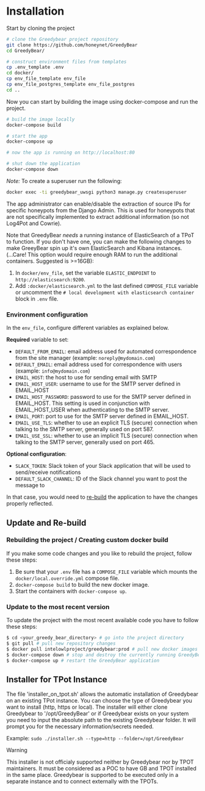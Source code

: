 # Installation

Start by cloning the project
```bash
# clone the Greedybear project repository
git clone https://github.com/honeynet/GreedyBear
cd GreedyBear/

# construct environment files from templates
cp .env_template .env
cd docker/
cp env_file_template env_file
cp env_file_postgres_template env_file_postgres
cd ..
```

Now you can start by building the image using docker-compose and run the project.

```bash
# build the image locally
docker-compose build

# start the app
docker-compose up

# now the app is running on http://localhost:80

# shut down the application
docker-compose down
```
*Note:* To create a superuser run the following:
```bash
docker exec -ti greedybear_uwsgi python3 manage.py createsuperuser
```

The app administrator can enable/disable the extraction of source IPs for specific honeypots from the Django Admin.
This is used for honeypots that are not specifically implemented to extract additional information (so not Log4Pot and Cowrie).

Note that GreedyBear *needs* a running instance of ElasticSearch of a TPoT to function.
If you don't have one, you can make the following changes to make GreeyBear spin up it's own ElasticSearch and Kibana instances.
(...Care! This option would require enough RAM to run the additional containers. Suggested is >=16GB):

1. In ```docker/env_file```, set the variable ```ELASTIC_ENDPOINT``` to ```http://elasticsearch:9200```.
2. Add ```:docker/elasticsearch.yml``` to the last defined ```COMPOSE_FILE``` variable or uncomment the ```# local development with elasticsearch container``` block in ```.env``` file.


### Environment configuration
In the `env_file`, configure different variables as explained below.

**Required** variable to set:
* `DEFAULT_FROM_EMAIL`: email address used for automated correspondence from the site manager (example: `noreply@mydomain.com`)
* `DEFAULT_EMAIL`: email address used for correspondence with users (example: `info@mydomain.com`)
* `EMAIL_HOST`: the host to use for sending email with SMTP
* `EMAIL_HOST_USER`: username to use for the SMTP server defined in EMAIL_HOST
* `EMAIL_HOST_PASSWORD`: password to use for the SMTP server defined in EMAIL_HOST. This setting is used in conjunction with EMAIL_HOST_USER when authenticating to the SMTP server.
* `EMAIL_PORT`: port to use for the SMTP server defined in EMAIL_HOST.
* `EMAIL_USE_TLS`: whether to use an explicit TLS (secure) connection when talking to the SMTP server, generally used on port 587. 
* `EMAIL_USE_SSL`: whether to use an implicit TLS (secure) connection when talking to the SMTP server, generally used on port 465.

**Optional configuration**:
* `SLACK_TOKEN`: Slack token of your Slack application that will be used to send/receive notifications
* `DEFAULT_SLACK_CHANNEL`: ID of the Slack channel you want to post the message to

In that case, you would need to [re-build](/Installation.md#update-and-rebuild) the application to have the changes properly reflected.


## Update and Re-build

### Rebuilding the project / Creating custom docker build
If you make some code changes and you like to rebuild the project, follow these steps:

1. Be sure that your `.env` file has a `COMPOSE_FILE` variable which mounts the `docker/local.override.yml` compose file.
2. `docker-compose build` to build the new docker image.
1. Start the containers with `docker-compose up`.

### Update to the most recent version
To update the project with the most recent available code you have to follow these steps:

```bash
$ cd <your_greedy_bear_directory> # go into the project directory
$ git pull # pull new repository changes
$ docker pull intelowlproject/greedybear:prod # pull new docker images
$ docker-compose down # stop and destroy the currently running GreedyBear containers 
$ docker-compose up # restart the GreedyBear application
```


## Installer for TPot Instance
The file 'installer_on_tpot.sh' allows the automatic installation of Greedybear on an existing TPot instance.
You can choose the type of Greedybear you want to install (http, https or local).
The installer will either clone Greedybear to '/opt/GreedyBear' or if Greedybear exists on your system you need to input the absolute path to the existing Greedybear folder.
It will prompt you for the necessary information/secrets needed.

Example: `sudo ./installer.sh --type=http --folder=/opt/GreedyBear`

<div class="admonition warning">
<p class="admonition-title">Warning</p>
This installer is not officialy supported neither by Greedybear nor by TPOT maintainers.
It must be considered as a POC to have GB and TPOT installed in the same place.
Greedybear is supported to be executed only in a separate instance and to connect externally with the TPOTs.
</div>